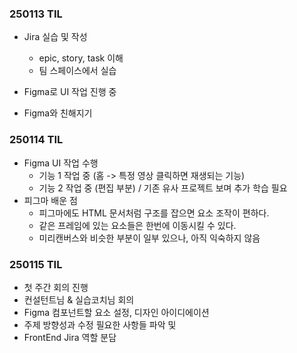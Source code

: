 ### 250113 TIL
- Jira 실습 및 작성
    - epic, story, task 이해
    - 팀 스페이스에서 실습

- Figma로 UI 작업 진행 중
- Figma와 친해지기

### 250114 TIL
- Figma UI 작업 수행
    - 기능 1 작업 중 (홈 -> 특정 영상 클릭하면 재생되는 기능)
    - 기능 2 작업 중 (편집 부분)  /  기존 유사 프로젝트 보며 추가 학습 필요
- 피그마 배운 점
    - 피그마에도 HTML 문서처럼 구조를 잡으면 요소 조작이 편하다.
    - 같은 프레임에 있는 요소들은 한번에 이동시킬 수 있다.
    - 미리캔버스와 비슷한 부분이 일부 있으나, 아직 익숙하지 않음

### 250115 TIL
- 첫 주간 회의 진행
- 컨설턴트님 & 실습코치님 회의
- Figma 컴포넌트할 요소 설정, 디자인 아이디에이션
- 주제 방향성과 수정 필요한 사항들 파악 및 
- FrontEnd Jira 역할 분담